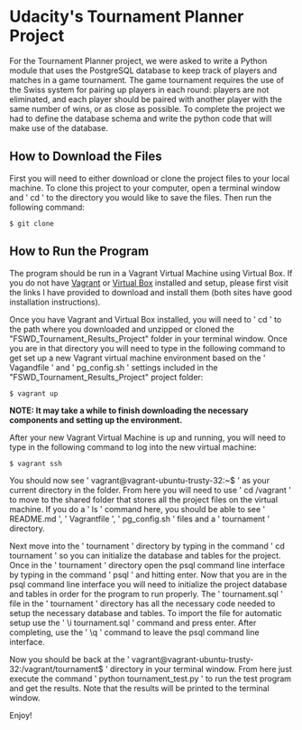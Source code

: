 # Udacity's Tournament Planner Project

For the Tournament Planner project, we were asked to write a Python module that uses the PostgreSQL database to keep track of players and matches in a game tournament. The game tournament requires the use of the Swiss system for pairing up players in each round: players are not eliminated, and each player should be paired with another player with the same number of wins, or as close as possible. To complete the project we had to define the database schema and write the python code that will make use of the database.

## How to Download the Files

First you will need to either download or clone the project files to your local machine.
To clone this project to your computer, open a terminal window and ' cd ' to the directory you would like to save the files. Then run the following command:
```
$ git clone
```

## How to Run the Program

The program should be run in a Vagrant Virtual Machine using Virtual Box. If you do not have [Vagrant](https://www.vagrantup.com/downloads.html) or [Virtual Box](https://www.virtualbox.org/wiki/Downloads) installed and setup, please first visit the links I have provided to download and install them (both sites have good installation instructions).

Once you have Vagrant and Virtual Box installed, you will need to ' cd ' to the path where you downloaded and unzipped or cloned the "FSWD_Tournament_Results_Project" folder in your terminal window. Once you are in that directory you will need to type in the following command to get set up a new Vagrant virtual machine environment based on the ' Vagandfile ' and ' pg_config.sh ' settings included in the "FSWD_Tournament_Results_Project" project folder:
```
$ vagrant up
```
**NOTE: It may take a while to finish downloading the necessary components and setting up the environment.**

After your new Vagrant Virtual Machine is up and running, you will need to type in the following command to log into the new virtual machine:
```
$ vagrant ssh
```

You should now see ' vagrant@vagrant-ubuntu-trusty-32:~$ ' as your current directory in the folder. From here you will need to use ' cd /vagrant ' to move to the shared folder that stores all the project files on the virtual machine. If you do a ' ls ' command here, you should be able to see ' README.md ', ' Vagrantfile ', ' pg_config.sh ' files and a ' tournament ' directory.

Next move into the ' tournament ' directory by typing in the command ' cd tournament ' so you can initialize the database and tables for the project. Once in the ' tournament ' directory open the psql command line interface by typing in the command ' psql ' and hitting enter. Now that you are in the psql command line interface you will need to initialize the project database and tables in order for the program to run properly. The ' tournament.sql ' file in the ' tournament ' directory has all the necessary code needed to setup the necessary database and tables. To import the file for automatic setup use the ' \i tournament.sql ' command and press enter. After completing, use the ' \q ' command to leave the psql command line interface.

Now you should be back at the ' vagrant@vagrant-ubuntu-trusty-32:/vagrant/tournament$ ' directory in your terminal window. From here just execute the command ' python tournament_test.py ' to run the test program and get the results. Note that the results will be printed to the terminal window.

Enjoy!